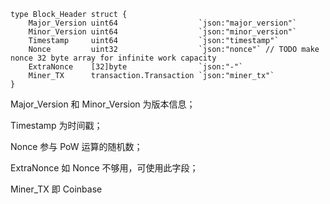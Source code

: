     type Block_Header struct {
        Major_Version uint64                  `json:"major_version"`
        Minor_Version uint64                  `json:"minor_version"`
        Timestamp     uint64                  `json:"timestamp"`
        Nonce         uint32                  `json:"nonce"` // TODO make nonce 32 byte array for infinite work capacity
        ExtraNonce    [32]byte                `json:"-"`
        Miner_TX      transaction.Transaction `json:"miner_tx"`
    }

Major\_Version 和 Minor\_Version 为版本信息；

Timestamp 为时间戳；

Nonce 参与 PoW 运算的随机数；

ExtraNonce 如 Nonce 不够用，可使用此字段；

Miner\_TX 即 Coinbase

